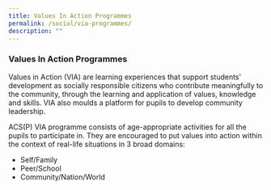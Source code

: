 ```yaml
---
title: Values In Action Programmes
permalink: /social/via-programmes/
description: ""
---
```

### **Values In Action Programmes**
Values in Action (VIA) are learning experiences that support students’ development as socially responsible citizens who contribute meaningfully to the community, through the learning and application of values, knowledge and skills. VIA also moulds a platform for pupils to develop community leadership.  
  
ACS(P) VIA programme consists of age-appropriate activities for all the pupils to participate in. They are encouraged to put values into action within the context of real-life situations in 3 broad domains:

*  Self/Family
*  Peer/School
* Community/Nation/World

